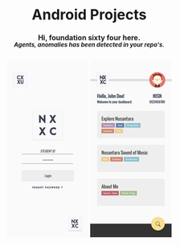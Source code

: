 <h1 align="center"> Android Projects </h1>
<h4 align = "center"> <b> Hi, foundation sixty four here. </b><br>
<i><sup> Agents, anomalies has been detected in your repo's. </sup></i></h4>




<p align="center">
  <img src="https://github.com/archaict/Project/blob/master/Android/fig/s1_login.png" alt="Login Page"/>
  <img src="https://github.com/archaict/Project/blob/master/Android/fig/s2_dash.png" alt="Dashboard Page"/>
</p>
